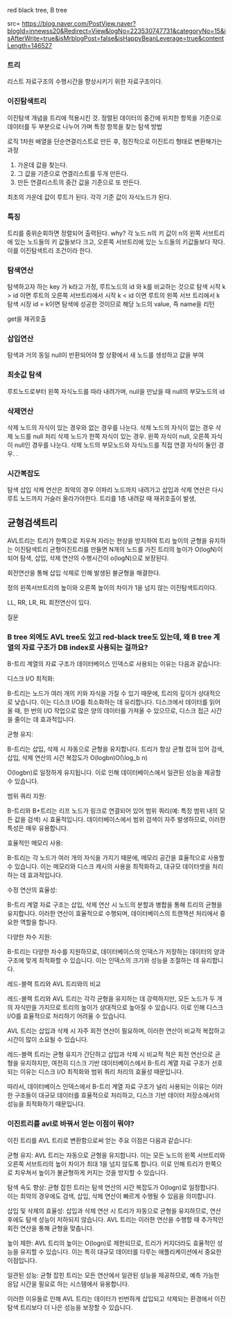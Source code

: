 red black tree, B tree 

src= https://blog.naver.com/PostView.naver?blogId=innewss20&Redirect=View&logNo=223530747731&categoryNo=15&isAfterWrite=true&isMrblogPost=false&isHappyBeanLeverage=true&contentLength=146527

### 트리
리스트 자료구조의 수행시간을 향상시키기 위한 자료구조이다. 

### 이진탐색트리
이진탐색 개념을 트리에 적용시킨 것.
정렬된 데이터의 중간에 위치한 항목을 기준으로 데이터를 두 부분으로 나누어 가며 특정 항목을 찾는 탐색 방법

 로직
 1차원 배열을 단순연결리스트로 만든 후, 점진적으로 이진트리 형태로 변환해가는 과정
 1. 가운데 값을 찾는다.
 2. 그 값을 기준으로 연결리스트를 두개 만든다.
 3. 만든 연결리스트의 중간 값을 기준으로 또 만든다.

최초의 가운데 값이 루트가 된다. 각각 기준 값이 자식노드가 된다.

### 특징
트리를 중위순회하면 정렬되어 출력된다. 
why? 각 노드 n의 키 값이 n의 왼쪽 서브트리에 있는 노드들의 키 값들보다 크고, 오른쪽 서브트리에 있는 노드들의 키값들보다 작다.
이를 이진탐색트리 조건이라 한다.

### 탐색연산
탐색하고자 하는 key 가 k라고 가정, 루트노드의 id 와 k를 비교하는 것으로 탐색 시작
k > id 이면 루트의 오른쪽 서브트리에서 시작
k < id 이면 루트의 왼쪽 서브 트리에서 k 탐색 시장
id = k이면 탐색에 성공한 것이므로 해당 노드의 value, 즉 name을 리턴

get을 재귀호출 

### 삽입연산

탐색과 거의 동일 
null이 반환되어야 할 상황에서  새 노드를 생성하고 값을 부여

### 최솟값 탐색
루트노드로부터 왼쪽 자식노드를 따라 내려가며, null을 만났을 때 null의 부모노드의 id

 
### 삭제연산
삭제 노드의 자식이 있는 경우와 없는 경우를 나눈다.
삭제 노드의 자식이 없는 경우 삭제 노드를 null 처리
삭제 노드가 한쪽 자식이 있는 경우. 왼쪽 자식이 null, 오른쪽 자식이 null인 경우를 나눈다.
삭제 노드의 부모노드와 자식노드를 직접 연결
자식이 둘인 경우. .

### 시간복잡도
탐색 삽입 삭제 연산은 최악의 경우 이파리 노드까지 내려가고 삽입과 삭제 연산은 다시 루트 노드까지 거슬러 올라가야한다.
트리를 1층 내려갈 때 재귀호출이 발생, 

## 균형검색트리
AVL트리는 트리가 한쪽으로 치우쳐 자라는 현상을 방지하여 트리 높이의 균형을 유지하는 이진탐색트리
균형이진트리를 만들면 N개의 노드를 가진 트리의 높이가 O(logN)이 되어 탐색, 삽입, 삭제 연산의 수행시간이 o(logN)으로 보장된다.

 회전연산을 통해 삽입 삭제로 인해 발생된 불균형을 해결한다. 

 정의 왼쪽서브트리의 높이와 오른쪽 높이의 차이가 1을 넘지 않는 이진탐색트리이다.

 LL, RR, LR, RL 회전연산이 있다. 

 질문 
### B tree 외에도 AVL tree도 있고 red-black tree도 있는데, 왜 B tree 계열의 자료 구조가 DB index로 사용되는 걸까요?

B-트리 계열의 자료 구조가 데이터베이스 인덱스로 사용되는 이유는 다음과 같습니다:

디스크 I/O 최적화:

B-트리는 노드가 여러 개의 키와 자식을 가질 수 있기 때문에, 트리의 깊이가 상대적으로 낮습니다. 이는 디스크 I/O를 최소화하는 데 유리합니다. 디스크에서 데이터를 읽어올 때, 한 번의 I/O 작업으로 많은 양의 데이터를 가져올 수 있으므로, 디스크 접근 시간을 줄이는 데 효과적입니다.

균형 유지:

B-트리는 삽입, 삭제 시 자동으로 균형을 유지합니다. 트리가 항상 균형 잡혀 있어 검색, 삽입, 삭제 연산의 시간 복잡도가 O(log⁡bn)O(\log_b n)

O(logb​n)로 일정하게 유지됩니다. 이로 인해 데이터베이스에서 일관된 성능을 제공할 수 있습니다.

범위 쿼리 지원:

B-트리와 B+트리는 리프 노드가 링크로 연결되어 있어 범위 쿼리(예: 특정 범위 내의 모든 값을 검색) 시 효율적입니다. 데이터베이스에서 범위 검색이 자주 발생하므로, 이러한 특성은 매우 유용합니다.

효율적인 메모리 사용:

B-트리는 각 노드가 여러 개의 자식을 가지기 때문에, 메모리 공간을 효율적으로 사용할 수 있습니다. 이는 메모리와 디스크 캐시의 사용을 최적화하고, 대규모 데이터셋을 처리하는 데 효과적입니다.

수정 연산의 효율성:

B-트리 계열 자료 구조는 삽입, 삭제 연산 시 노드의 분할과 병합을 통해 트리의 균형을 유지합니다. 이러한 연산이 효율적으로 수행되며, 데이터베이스의 트랜잭션 처리에서 중요한 역할을 합니다.

다양한 차수 지원:

B-트리는 다양한 차수를 지원하므로, 데이터베이스의 인덱스가 저장하는 데이터의 양과 구조에 맞게 최적화할 수 있습니다. 이는 인덱스의 크기와 성능을 조절하는 데 유리합니다.

레드-블랙 트리와 AVL 트리와의 비교

레드-블랙 트리와 AVL 트리는 각각 균형을 유지하는 데 강력하지만, 모든 노드가 두 개의 자식만을 가지므로 트리의 높이가 상대적으로 높아질 수 있습니다. 이로 인해 디스크 I/O를 효율적으로 처리하기 어려울 수 있습니다.

AVL 트리는 삽입과 삭제 시 자주 회전 연산이 필요하며, 이러한 연산이 비교적 복잡하고 시간이 많이 소요될 수 있습니다.

레드-블랙 트리는 균형 유지가 간단하고 삽입과 삭제 시 비교적 적은 회전 연산으로 균형을 유지하지만, 여전히 디스크 기반 데이터베이스에서 B-트리 계열 자료 구조가 선호되는 이유는 디스크 I/O 최적화와 범위 쿼리 처리의 효율성 때문입니다.

따라서, 데이터베이스 인덱스에서 B-트리 계열 자료 구조가 널리 사용되는 이유는 이러한 구조들이 대규모 데이터를 효율적으로 처리하고, 디스크 기반 데이터 저장소에서의 성능을 최적화하기 때문입니다.



### 이진트리를 avl로 바꿔서 얻는 이점이 뭐야?

이진 트리를 AVL 트리로 변환함으로써 얻는 주요 이점은 다음과 같습니다:

균형 유지: AVL 트리는 자동으로 균형을 유지합니다. 이는 모든 노드의 왼쪽 서브트리와 오른쪽 서브트리의 높이 차이가 최대 1을 넘지 않도록 합니다. 이로 인해 트리가 한쪽으로 치우쳐서 높이가 불균형하게 커지는 것을 방지할 수 있습니다.

탐색 속도 향상: 균형 잡힌 트리는 탐색 연산의 시간 복잡도가 O(logn)로 일정합니다. 이는 최악의 경우에도 검색, 삽입, 삭제 연산이 빠르게 수행될 수 있음을 의미합니다.

삽입 및 삭제의 효율성: 삽입과 삭제 연산 시 트리가 자동으로 균형을 유지하므로, 연산 후에도 탐색 성능이 저하되지 않습니다. AVL 트리는 이러한 연산을 수행할 때 추가적인 회전 연산을 통해 균형을 맞춥니다.

높이 제한: AVL 트리의 높이는 O(logn)로 제한되므로, 트리가 커지더라도 효율적인 성능을 유지할 수 있습니다. 이는 특히 대규모 데이터를 다루는 애플리케이션에서 중요한 이점입니다.

일관된 성능: 균형 잡힌 트리는 모든 연산에서 일관된 성능을 제공하므로, 예측 가능한 응답 시간을 필요로 하는 시스템에서 유용합니다.

이러한 이유들로 인해 AVL 트리는 데이터가 빈번하게 삽입되고 삭제되는 환경에서 이진 탐색 트리보다 더 나은 성능을 보장할 수 있습니다.

